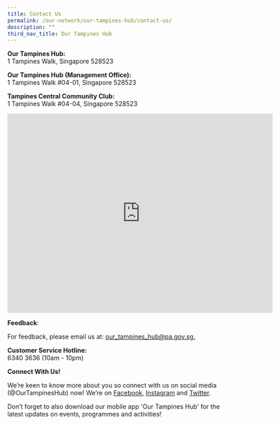 ```yaml
---
title: Contact Us
permalink: /our-network/our-tampines-hub/contact-us/
description: ""
third_nav_title: Our Tampines Hub
---
```

**Our Tampines Hub:**<br>
1 Tampines Walk, Singapore 528523

**Our Tampines Hub (Management Office):**<br>
1 Tampines Walk #04-01, Singapore 528523

**Tampines Central Community Club:**<br>
1 Tampines Walk #04-04, Singapore 528523

<iframe src="https://www.google.com/maps/embed?pb=!1m18!1m12!1m3!1d3988.7057538508507!2d103.93817251533109!3d1.3531132619404518!2m3!1f0!2f0!3f0!3m2!1i1024!2i768!4f13.1!3m3!1m2!1s0x31da3d128a4fe9e1%3A0x8c07ccfeaa2603b8!2s1%20Tampines%20Walk%2C%20%2304-04%20Our%20Tampines%20Hub%2C%20Singapore%20528523!5e0!3m2!1sen!2ssg!4v1655785520273!5m2!1sen!2ssg" width="600" height="450" style="border:0;" allowfullscreen="" loading="lazy" ></iframe>

**Feedback**:

For feedback, please email us at: [our_tampines_hub@pa.gov.sg.](mailto:our_tampines_hub@pa.gov.sg.)

**Customer Service Hotline:**<br>
6340 3636 (10am - 10pm)

**Connect With Us!**

We’re keen to know more about you so connect with us on social media (@OurTampinesHub) now! We’re on [Facebook](https://www.facebook.com/OurTampinesHub/), [Instagram](https://www.instagram.com/accounts/login/?next=/ourtampineshub/) and [Twitter](https://twitter.com/ourtampineshub?lang=en).

Don’t forget to also download our mobile app 'Our Tampines Hub' for the latest updates on events, programmes and activities!